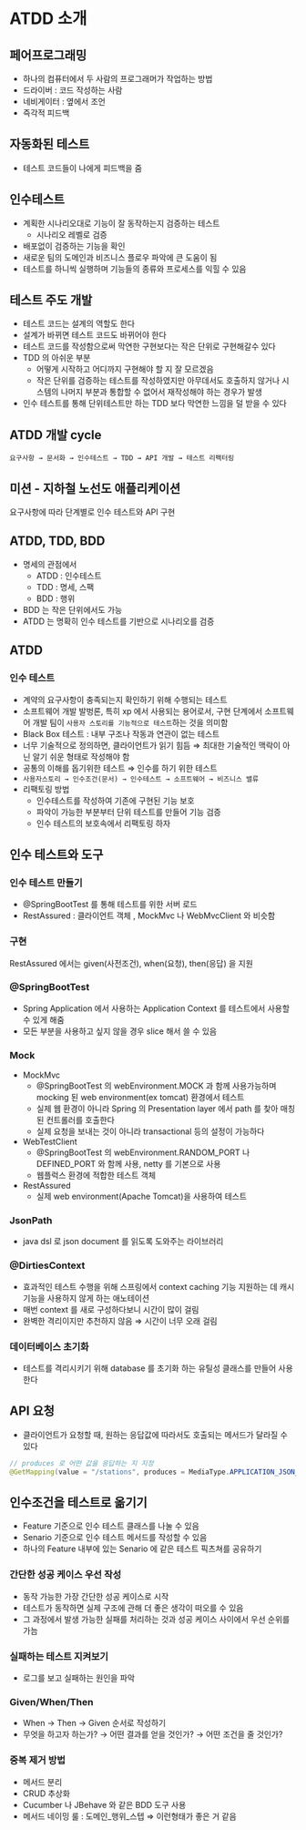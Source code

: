 # ATDD 소개
## 페어프로그래밍
- 하나의 컴퓨터에서 두 사람의 프로그래머가 작업하는 방법
- 드라이버 : 코드 작성하는 사람
- 네비게이터 : 옆에서 조언
- 즉각적 피드백

## 자동화된 테스트
- 테스트 코드들이 나에게 피드백을 줌

## 인수테스트
- 계획한 시나리오대로 기능이 잘 동작하는지 검증하는 테스트
    - 시나리오 레벨로 검증
- 배포없이 검증하는 기능을 확인
- 새로운 팀의 도메인과 비즈니스 플로우 파악에 큰 도움이 됨
- 테스트를 하니씩 실행하며 기능들의 종류와 프로세스를 익힐 수 있음

## 테스트 주도 개발
- 테스트 코드는 설계의 역할도 한다
- 설계가 바뀌면 테스트 코드도 바뀌어야 한다
- 테스트 코드를 작성함으로써 막연한 구현보다는 작은 단위로 구현해갈수 있다
- TDD 의 아쉬운 부분
    - 어떻게 시작하고 어디까지 구현해야 할 지 잘 모르겠음
    - 작은 단위를 검증하는 테스트를 작성하였지만 아무데서도 호출하지 않거나 시스템의 나머지 부분과 통합할 수 없어서 재작성해야 하는 경우가 발생
- 인수 테스트를 통해 단위테스트만 하는 TDD 보다 막연한 느낌을 덜 받을 수 있다

## ATDD 개발 cycle
`요구사항 → 문서화 → 인수테스트 → TDD → API 개발 → 테스트 리펙터링`

## 미션 - 지하철 노선도 애플리케이션
요구사항에 따라 단계별로 인수 테스트와 API 구현

## ATDD, TDD, BDD
- 명세의 관점에서
    - ATDD : 인수테스트
    - TDD : 명세, 스팩
    - BDD : 행위
- BDD 는 작은 단위에서도 가능
- ATDD 는 명확히 인수 테스트를 기반으로 시나리오를 검증

## ATDD
### 인수 테스트
- 계약의 요구사항이 충족되는지 확인하기 위해 수행되는 테스트
- 소프트웨어 개발 발벙론, 특히 xp 에서 사용되는 용어로서, 구현 단계에서 소프트웨어 개발 팀이 `사용자 스토리를 기능적으로 테스트`하는 것을 의미함
- Black Box 테스트 : 내부 구조나 작동과 연관이 없는 테스트
- 너무 기술적으로 정의하면, 클라이언트가 읽기 힘듬 ⇒ 최대한 기술적인 맥락이 아닌 알기 쉬운 형태로 작성해야 함
- 공통의 이해를 돕기위한 테스트 ⇒ 인수를 하기 위한 테스트
- `사용자스토리 → 인수조건(문서) → 인수테스트 → 소프트웨어 → 비즈니스 밸류`
- 리팩토링 방법
    - 인수테스트를 작성하여 기존에 구현된 기능 보호
    - 파악이 가능한 부분부터 단위 테스트를 만들어 기능 검증
    - 인수 테스트의 보호속에서 리팩토링 하자

## 인수 테스트와 도구
### 인수 테스트 만들기
- @SpringBootTest 를 통해 테스트를 위한 서버 로드
- RestAssured : 클라이언트 객체 , MockMvc 나 WebMvcClient 와 비슷함

### 구현
RestAssured 에서는 given(사전조건), when(요청), then(응답) 을 지원

### @SpringBootTest
- Spring Application 에서 사용하는 Application Context 를 테스트에서 사용할 수 있게 해줌
- 모든 부분을 사용하고 싶지 않을 경우 slice 해서 쓸 수 있음

### Mock
- MockMvc
    - @SpringBootTest 의 webEnvironment.MOCK 과 함께 사용가능하며 mocking 된 web environment(ex tomcat) 환경에서 테스트
    - 실제 웹 환경이 아니라 Spring 의 Presentation layer 에서 path 를 찾아 매칭된 컨트롤러를 호출한다
    - 실제 요청을 보내는 것이 아니라 transactional 등의 설정이 가능하다
- WebTestClient
    - @SpringBootTest 의 webEnvironment.RANDOM_PORT 나 DEFINED_PORT 와 함께 사용, netty 를 기본으로 사용
    - 웹플럭스 환경에 적합한 테스트 객체
- RestAssured
    - 실제 web environment(Apache Tomcat)을 사용하여 테스트

### JsonPath
- java dsl 로 json document 를 읽도록 도와주는 라이브러리

### @DirtiesContext
- 효과적인 테스트 수행을 위해 스프링에서 context caching 기능 지원하는 데 캐시 기능을 사용하지 않게 하는 애노테이션
- 매번 context 를 새로 구성하다보니 시간이 많이 걸림
- 완벽한 격리이지만 추천하지 않음 ⇒ 시간이 너무 오래 걸림

### 데이터베이스 초기화
- 테스트를 격리시키기 위해 database 를 초기화 하는 유틸성 클래스를 만들어 사용한다

## API 요청
- 클라이언트가 요청할 때, 원하는 응답값에 따라서도 호출되는 메서드가 달라질 수 있다

```java
// produces 로 어떤 값을 응답하는 지 지정
@GetMapping(value = "/stations", produces = MediaType.APPLICATION_JSON_VALUE)
```

## 인수조건을 테스트로 옮기기
- Feature 기준으로 인수 테스트 클래스를 나눌 수 있음
- Senario 기준으로 인수 테스트 메서드를 작성할 수 있음
- 하나의 Feature 내부에 있는 Senario 에 같은 테스트 픽츠쳐를 공유하기

### 간단한 성공 케이스 우선 작성
- 동작 가능한 가장 간단한 성공 케이스로 시작
- 테스트가 동작하면 실제 구조에 관해 더 좋은 생각이 떠오를 수 있음
- 그 과정에서 발생 가능한 실패를 처리하는 것과 성공 케이스 사이에서 우선 순위를 가늠

### 실패하는 테스트 지켜보기
- 로그를 보고 실패하는 원인을 파악

### Given/When/Then
- When → Then → Given 순서로 작성하기
- 무엇을 하고자 하는가? → 어떤 결과를 얻을 것인가? → 어떤 조건을 줄 것인가?

### 중복 제거 방법
- 메서드 분리
- CRUD 추상화
- Cucumber 나 JBehave 와 같은 BDD 도구 사용
- 메서드 네이밍 룰 : 도메인_행위_스텝 ⇒ 이런형태가 좋은 거 같음